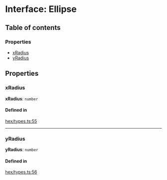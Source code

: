 # Interface: Ellipse

## Table of contents

### Properties

- [xRadius](Ellipse.md#xRadius)
- [yRadius](Ellipse.md#yRadius)

## Properties

### <a id="xRadius" name="xRadius"></a> xRadius

 **xRadius**: `number`

#### Defined in

[hex/types.ts:55](https://github.com/flauwekeul/honeycomb/blob/next/src/hex/types.ts#L55)

___

### <a id="yRadius" name="yRadius"></a> yRadius

 **yRadius**: `number`

#### Defined in

[hex/types.ts:56](https://github.com/flauwekeul/honeycomb/blob/next/src/hex/types.ts#L56)

